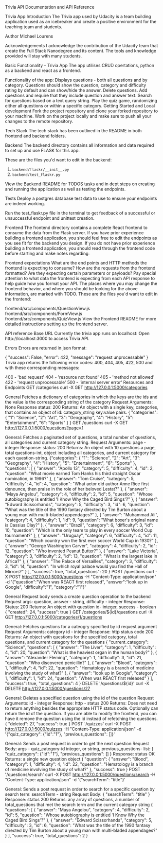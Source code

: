 Trivia API
Documentation and API Reference

Trivia App Introduction
The Trivia app used by Udacity is a team building application used as an icebreaker and create a positive environment for the teaching team and students.

Author
Michael Lourens

Acknowledgements
I acknowledge the contribution of the Udacity team that create the Full Stack Nanodegree and its content. The tools and knowledge provided will stay with many students.

Basic Functionality - Trivia App
The app utilises CRUD opertations, python as a backend and react as a frontend.

Functionality of the app:
Displays questions - both all questions and by category. Questions should show the question, category and difficulty rating by default and can show/hide the answer.
Delete questions.
Add questions and require that they include question and answer text.
Search for questions based on a text query string.
Play the quiz game, randomizing either all questions or within a specific category.
Getting Started and Local development
Fork the project repository and clone your forked repository to your machine. Work on the project locally and make sure to push all your changes to the remote repository.

Tech Stack
The tech stack has been outlined in the README in both frontend and backend folders.

Backend
The backend directory contains all information and data required to set up and use FLASK for this app.

These are the files you'd want to edit in the backend:

1. `backend/flaskr/__init__.py`
2. `backend/test_flaskr.py`

View the Backend README for TODOS tasks and in dept steps on creating and running the application as well as testing the endpoints.

Tests
Deploy a postgres database test data to use to ensure your endpoints are indeed working.

Run the test_flaskr.py file in the terminal to get feedback of a successful or unsuccessful endpoint and unittest creation.

Frontend
The frontend directory contains a complete React frontend to consume the data from the Flask server. If you have prior experience building a frontend application, you should feel free to edit the endpoints as you see fit for the backend you design. If you do not have prior experience building a frontend application, you should read through the frontend code before starting and make notes regarding:

Frontend expectations
What are the end points and HTTP methods the frontend is expecting to consume?
How are the requests from the frontend formatted? Are they expecting certain parameters or payloads?
Pay special attention to what data the frontend is expecting from each API response to help guide how you format your API. The places where you may change the frontend behavior, and where you should be looking for the above information, are marked with TODO. These are the files you'd want to edit in the frontend:

frontend/src/components/QuestionView.js
frontend/src/components/FormView.js
frontend/src/components/QuizView.js
View the Frontend README for more detailed instructions setting up the frontend server.

API reference
Base URL
Currently the trivia app runs on localhost: Open http://localhost:3000 to access Trivia API.

Errors
Errors are returned in json format:

{
"success": False,
"error": 422,
"message": "request unprocessable"
}
Trivia app returns the following error codes: 400, 404, 405, 422, 500 and with these corresponding messages:

400 - 'bad request'
404 - 'resource not found'
405 - 'method not allowed'
422 - 'request unprocessable'
500 - 'internal server error'
Resources and Endpoints
GET /categories curl -X GET http://127.0.0.1:5000/categories

General
Fetches a dictionary of categories in which the keys are the ids and the value is the corresponding string of the category
Request Arguments: None
Response
status: 200
Returns: An object with a single key, categories, that contains an object of id: category_string key:value pairs.
{
"categories": {
"1": "Science",
"2": "Art",
"3": "Geography",
"4": "History",
"5": "Entertainment",
"6": "Sports"
}
}
GET /questions curl -X GET http://127.0.0.1:5000/questions?page=1

General:
Fetches a paginated set of questions, a total number of questions, all categories and current category string.
Request Arguments: page - integer
Response:
status: 200
Returns: An object with 10 questions a page, total questions-int, object including all categories, and current category for each question-string.
{"categories": {
"1": "Science",
"2": "Art",
"3": "Geography",
"4": "History",
"5": "Entertainment",
"6": "Sports"
},
"questions": [
{
"answer": "Apollo 13",
"category": 5,
"difficulty": 4,
"id": 2,
"question": "What movie earned Tom Hanks his third straight Oscar nomination, in 1996?"
},
{
"answer": "Tom Cruise",
"category": 5,
"difficulty": 4,
"id": 4,
"question": "What actor did author Anne Rice first denounce, then praise in the role of her beloved Lestat?"
},
{
"answer": "Maya Angelou",
"category": 4,
"difficulty": 2,
"id": 5,
"question": "Whose autobiography is entitled 'I Know Why the Caged Bird Sings'?"
},
{
"answer": "Edward Scissorhands",
"category": 5,
"difficulty": 3,
"id": 6,
"question": "What was the title of the 1990 fantasy directed by Tim Burton about a young man with multi-bladed appendages?"
},
{
"answer": "Muhammad Ali",
"category": 4,
"difficulty": 1,
"id": 9,
"question": "What boxer's original name is Cassius Clay?"
},
{
"answer": "Brazil",
"category": 6,
"difficulty": 3,
"id": 10,
"question": "Which is the only team to play in every soccer World Cup tournament?"
},
{
"answer": "Uruguay",
"category": 6,
"difficulty": 4,
"id": 11,
"question": "Which country won the first ever soccer World Cup in 1930?"
},
{
"answer": "George Washington Carver",
"category": 4,
"difficulty": 2,
"id": 12,
"question": "Who invented Peanut Butter?"
},
{
"answer": "Lake Victoria",
"category": 3,
"difficulty": 2,
"id": 13,
"question": "What is the largest lake in Africa?"
},
{
"answer": "The Palace of Versailles",
"category": 3,
"difficulty": 3,
"id": 14,
"question": "In which royal palace would you find the Hall of Mirrors?"
}
],
"success": true,
"total_questions": 20
}
POST /questions curl -X POST http://127.0.0.1:5000/questions -H "Content-Type: application/json" -d '{"question":"When was REACT first released", "answer":"look up in Google", "difficulty":"1", "category":"1"}'

General
Request body
sends a create question operation to the backend
Request args: question, answer - string, difficulty - integer
Response:
Status: 200
Returns: An object with question id- integer, success - boolean
{
"created": 24,
"success": true
}
GET /categories/${id}/questions curl -X GET http://127.0.0.1:5000/categories/1/questions

General:
Fetches questions for a cateogry specified by id request argument
Request Arguments: category id - integer
Response: http status code 200
Returns: An object with questions for the specified category, total questions, and current category for the questions
{
"current_category": "Science",
"questions": [
{
"answer": "The Liver",
"category": 1,
"difficulty": 4,
"id": 20,
"question": "What is the heaviest organ in the human body?"
},
{
"answer": "Alexander Fleming",
"category": 1,
"difficulty": 3,
"id": 21,
"question": "Who discovered penicillin?"
},
{
"answer": "Blood",
"category": 1,
"difficulty": 4,
"id": 22,
"question": "Hematology is a branch of medicine involving the study of what?"
},
{
"answer": "look up in Google",
"category": 1,
"difficulty": 1,
"id": 24,
"question": "When was REACT first released"
}
],
"success": true,
"total_questions": 4
}
DELETE '/questions/${id}' curl -X DELETE http://127.0.0.1:5000/questions/27

General:
Deletes a specified question using the id of the question
Request Arguments: id - integer
Response: http - status 200
Returns: Does not need to return anything besides the appropriate HTTP status code. Optionally can return the id of the question. If you are able to modify the frontend, you can have it remove the question using the id instead of refetching the questions.
{
"deleted": 27,
"success": true
}
POST '/quizzes' curl -X POST http://127.0.0.1:5000/quizzes -H "Content-Type: application/json" -d '{"quiz_category": {"id":"1"}, "previous_questions": []}'

General:
Sends a post request in order to get the next question
Request Body: args - quiz_category-id integer, or string, previous_questions- list:
{
"quiz_category": {"id":"1"}, "previous_questions": []
}
Response: status OK
Returns: a single new question object
{
"question": {
"answer": "Blood",
"category": 1,
"difficulty": 4,
"id": 22,
"question": "Hematology is a branch of medicine involving the study of what?"
},
"success": true
}
POST '/questions/search' curl -X POST http://127.0.0.1:5000/questions/search -H "Content-Type: application/json" -d '{"searchTerm": "title"}'

General:
Sends a post request in order to search for a specific question by search term: searchTerm - string
Request Body:
{
"searchTerm": "title"
}
Response: status 200
Returns: any array of questions, a number of total_questions that met the search term and the current category string
{
"questions": [
{
"answer": "Maya Angelou",
"category": 4,
"difficulty": 2,
"id": 5,
"question": "Whose autobiography is entitled 'I Know Why the Caged Bird Sings'?"
},
{
"answer": "Edward Scissorhands",
"category": 5,
"difficulty": 3,
"id": 6,
"question": "What was the title of the 1990 fantasy directed by Tim Burton about a young man with multi-bladed appendages?"
}
],
"success": true,
"total_questions": 2
}
